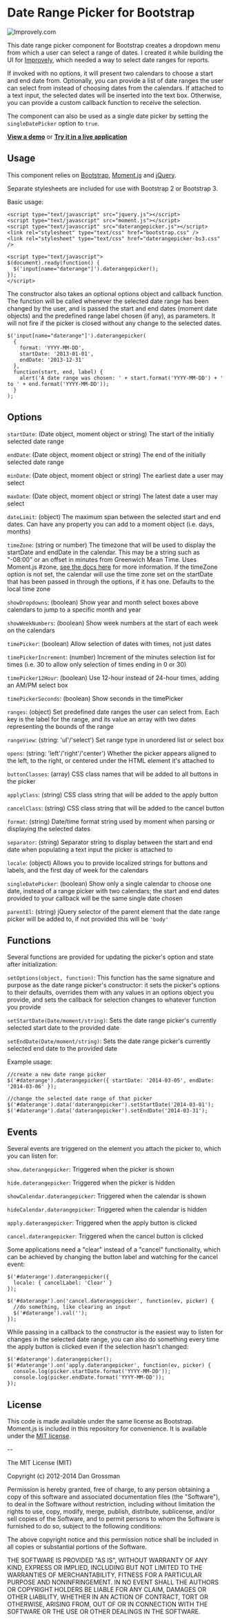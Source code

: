 # Date Range Picker for Bootstrap

![Improvely.com](http://i.imgur.com/LbAMf3D.png)

This date range picker component for Bootstrap creates a dropdown menu from which a user can
select a range of dates. I created it while building the UI for [Improvely](http://www.improvely.com), 
which needed a way to select date ranges for reports.

If invoked with no options, it will present two calendars to choose a start 
and end date from. Optionally, you can provide a list of date ranges the user can select from instead 
of choosing dates from the calendars. If attached to a text input, the selected dates will be inserted 
into the text box. Otherwise, you can provide a custom callback function to receive the selection.

The component can also be used as a single date picker by setting the `singleDatePicker` option to `true`.

**[View a demo](http://www.dangrossman.info/2012/08/20/a-date-range-picker-for-twitter-bootstrap/)** or **[Try it in a live application](https://awio.iljmp.com/5/drpdemogh)**

## Usage

This component relies on [Bootstrap](http://getbootstrap.com),
[Moment.js](http://momentjs.com/) and [jQuery](http://jquery.com/).

Separate stylesheets are included for use with Bootstrap 2 or Bootstrap 3.

Basic usage:

```
<script type="text/javascript" src="jquery.js"></script>
<script type="text/javascript" src="moment.js"></script>
<script type="text/javascript" src="daterangepicker.js"></script>
<link rel="stylesheet" type="text/css" href="bootstrap.css" />
<link rel="stylesheet" type="text/css" href="daterangepicker-bs3.css" />

<script type="text/javascript">
$(document).ready(function() {
  $('input[name="daterange"]').daterangepicker();
});
</script>
```

The constructor also takes an optional options object and callback function. The function will be called whenever 
the selected date range has been changed by the user, and is passed the start and end dates (moment date objects)
and the predefined range label chosen (if any), as parameters. It will not fire if the picker is closed without 
any change to the selected dates.

````
$('input[name="daterange"]').daterangepicker(
  { 
    format: 'YYYY-MM-DD',
    startDate: '2013-01-01',
    endDate: '2013-12-31'
  },
  function(start, end, label) {
    alert('A date range was chosen: ' + start.format('YYYY-MM-DD') + ' to ' + end.format('YYYY-MM-DD'));
  }
);
````

## Options

`startDate`: (Date object, moment object or string) The start of the initially selected date range

`endDate`: (Date object, moment object or string) The end of the initially selected date range

`minDate`: (Date object, moment object or string) The earliest date a user may select

`maxDate`: (Date object, moment object or string) The latest date a user may select

`dateLimit`: (object) The maximum span between the selected start and end dates. Can have any property you can add to a moment object (i.e. days, months)

`timeZone`: (string or number) The timezone that will be used to display the startDate and endDate in the calendar. This may be a string such as "-08:00" or an offset in minutes from Greenwich Mean Time. Uses Moment.js #zone, [see the docs here](http://momentjs.com/docs/#/manipulating/timezone-offset/) for more information. If the timeZone option is not set, the calendar will use the time zone set on the startDate that has been passed in through the options, if it has one. Defaults to the local time zone

`showDropdowns`: (boolean) Show year and month select boxes above calendars to jump to a specific month and year

`showWeekNumbers`: (boolean) Show week numbers at the start of each week on the calendars

`timePicker`: (boolean) Allow selection of dates with times, not just dates

`timePickerIncrement`: (number) Increment of the minutes selection list for times (i.e. 30 to allow only selection of times ending in 0 or 30)

`timePicker12Hour`: (boolean) Use 12-hour instead of 24-hour times, adding an AM/PM select box

`timePickerSeconds`: (boolean) Show seconds in the timePicker

`ranges`: (object) Set predefined date ranges the user can select from. Each key is the label for the range, and its value an array with two dates representing the bounds of the range

`rangeView`: (string: 'ul'/'select') Set range type in unordered list or select box

`opens`: (string: 'left'/'right'/'center') Whether the picker appears aligned to the left, to the right, or centered under the HTML element it's attached to

`buttonClasses`: (array) CSS class names that will be added to all buttons in the picker

`applyClass`: (string) CSS class string that will be added to the apply button

`cancelClass`: (string) CSS class string that will be added to the cancel button

`format`: (string) Date/time format string used by moment when parsing or displaying the selected dates

`separator`: (string) Separator string to display between the start and end date when populating a text input the picker is attached to

`locale`: (object) Allows you to provide localized strings for buttons and labels, and the first day of week for the calendars

`singleDatePicker`: (boolean) Show only a single calendar to choose one date, instead of a range picker with two calendars; the start and end dates provided to your callback will be the same single date chosen

`parentEl`: (string) jQuery selector of the parent element that the date range picker will be added to, if not provided this will be `'body'`

## Functions

Several functions are provided for updating the picker's option and state after initialization:

`setOptions(object, function)`: This function has the same signature and purpose as the date range picker's constructor: it sets the picker's options to their defaults, overrides them with any values in an options object you provide, and sets the callback for selection changes to whatever function you provide

`setStartDate(Date/moment/string)`: Sets the date range picker's currently selected start date to the provided date

`setEndDate(Date/moment/string)`: Sets the date range picker's currently selected end date to the provided date

Example usage:

````
//create a new date range picker
$('#daterange').daterangepicker({ startDate: '2014-03-05', endDate: '2014-03-06' });

//change the selected date range of that picker
$('#daterange').data('daterangepicker').setStartDate('2014-03-01');
$('#daterange').data('daterangepicker').setEndDate('2014-03-31');
````

## Events

Several events are triggered on the element you attach the picker to, which you can listen for:

`show.daterangepicker`: Triggered when the picker is shown

`hide.daterangepicker`: Triggered when the picker is hidden

`showCalendar.daterangepicker`: Triggered when the calendar is shown

`hideCalendar.daterangepicker`: Triggered when the calendar is hidden

`apply.daterangepicker`: Triggered when the apply button is clicked

`cancel.daterangepicker`: Triggered when the cancel button is clicked

Some applications need a "clear" instead of a "cancel" functionality, which can be achieved by changing the button label and watching for the cancel event:

````
$('#daterange').daterangepicker({
  locale: { cancelLabel: 'Clear' }  
});

$('#daterange').on('cancel.daterangepicker', function(ev, picker) {
  //do something, like clearing an input
  $('#daterange').val('');
});
````

While passing in a callback to the constructor is the easiest way to listen for changes in the selected date range, you can also do something every time the apply button is clicked even if the selection hasn't changed:

````
$('#daterange').daterangepicker();
$('#daterange').on('apply.daterangepicker', function(ev, picker) {
  console.log(picker.startDate.format('YYYY-MM-DD'));
  console.log(picker.endDate.format('YYYY-MM-DD'));
});
````

## License

This code is made available under the same license as Bootstrap. Moment.js is included in this repository
for convenience. It is available under the [MIT license](http://www.opensource.org/licenses/mit-license.php).

--

The MIT License (MIT)

Copyright (c) 2012-2014 Dan Grossman

Permission is hereby granted, free of charge, to any person obtaining a copy
of this software and associated documentation files (the "Software"), to deal
in the Software without restriction, including without limitation the rights
to use, copy, modify, merge, publish, distribute, sublicense, and/or sell
copies of the Software, and to permit persons to whom the Software is
furnished to do so, subject to the following conditions:

The above copyright notice and this permission notice shall be included in
all copies or substantial portions of the Software.

THE SOFTWARE IS PROVIDED "AS IS", WITHOUT WARRANTY OF ANY KIND, EXPRESS OR
IMPLIED, INCLUDING BUT NOT LIMITED TO THE WARRANTIES OF MERCHANTABILITY,
FITNESS FOR A PARTICULAR PURPOSE AND NONINFRINGEMENT. IN NO EVENT SHALL THE
AUTHORS OR COPYRIGHT HOLDERS BE LIABLE FOR ANY CLAIM, DAMAGES OR OTHER
LIABILITY, WHETHER IN AN ACTION OF CONTRACT, TORT OR OTHERWISE, ARISING FROM,
OUT OF OR IN CONNECTION WITH THE SOFTWARE OR THE USE OR OTHER DEALINGS IN
THE SOFTWARE.
